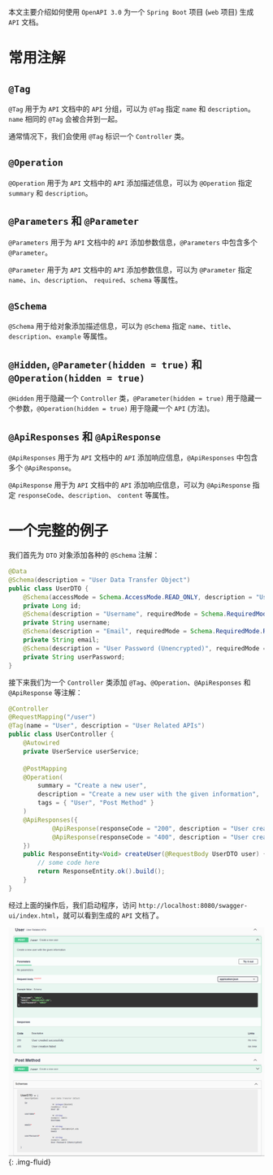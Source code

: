 本文主要介绍如何使用 `OpenAPI 3.0` 为一个 `Spring Boot` 项目 (`web` 项目) 生成 `API` 文档。

# 常用注解
## `@Tag`
`@Tag` 用于为 `API` 文档中的 `API` 分组，可以为 `@Tag` 指定 `name` 和 `description`。`name` 相同的
`@Tag` 会被合并到一起。

通常情况下，我们会使用 `@Tag` 标识一个 `Controller` 类。

## `@Operation`
`@Operation` 用于为 `API` 文档中的 `API` 添加描述信息，可以为 `@Operation` 指定 `summary` 和 `description`。

## `@Parameters` 和 `@Parameter`
`@Parameters` 用于为 `API` 文档中的 `API` 添加参数信息，`@Parameters` 中包含多个 `@Parameter`。

`@Parameter` 用于为 `API` 文档中的 `API` 添加参数信息，可以为 `@Parameter` 指定 `name`、`in`、`description`、
`required`、`schema` 等属性。

## `@Schema`
`@Schema` 用于给对象添加描述信息，可以为 `@Schema` 指定 `name`、`title`、`description`、`example` 等属性。

## `@Hidden`, `@Parameter(hidden = true)` 和 `@Operation(hidden = true)`
`@Hidden` 用于隐藏一个 `Controller` 类，`@Parameter(hidden = true)` 用于隐藏一个参数，`@Operation(hidden = true)`
用于隐藏一个 `API` (方法)。

## `@ApiResponses` 和 `@ApiResponse`
`@ApiResponses` 用于为 `API` 文档中的 `API` 添加响应信息，`@ApiResponses` 中包含多个 `@ApiResponse`。

`@ApiResponse` 用于为 `API` 文档中的 `API` 添加响应信息，可以为 `@ApiResponse` 指定 `responseCode`、`description`、
`content` 等属性。

# 一个完整的例子
我们首先为 `DTO` 对象添加各种的 `@Schema` 注解：

```java
@Data
@Schema(description = "User Data Transfer Object")
public class UserDTO {
    @Schema(accessMode = Schema.AccessMode.READ_ONLY, description = "User ID")
    private Long id;
    @Schema(description = "Username", requiredMode = Schema.RequiredMode.REQUIRED, example = "admin")
    private String username;
    @Schema(description = "Email", requiredMode = Schema.RequiredMode.REQUIRED, example = "admin@cmipt.edu")
    private String email;
    @Schema(description = "User Password (Unencrypted)", requiredMode = Schema.RequiredMode.REQUIRED, example = "admin")
    private String userPassword;
}
```

接下来我们为一个 `Controller` 类添加 `@Tag`、`@Operation`、`@ApiResponses` 和 `@ApiResponse` 等注解：

```java
@Controller
@RequestMapping("/user")
@Tag(name = "User", description = "User Related APIs")
public class UserController {
    @Autowired
    private UserService userService;

    @PostMapping
    @Operation(
        summary = "Create a new user",
        description = "Create a new user with the given information",
        tags = { "User", "Post Method" }
    )
    @ApiResponses({
            @ApiResponse(responseCode = "200", description = "User created successfully"),
            @ApiResponse(responseCode = "400", description = "User creation failed")
    })
    public ResponseEntity<Void> createUser(@RequestBody UserDTO user) {
        // some code here
        return ResponseEntity.ok().build();
    }
}
```

经过上面的操作后，我们启动程序，访问 `http://localhost:8080/swagger-ui/index.html`，就可以看到生成的 `API` 文档了。

![](https://raw.githubusercontent.com/Kaiser-Yang/image-hosting-site/main/20240421-20250421/20240821214051.png){: .img-fluid}
